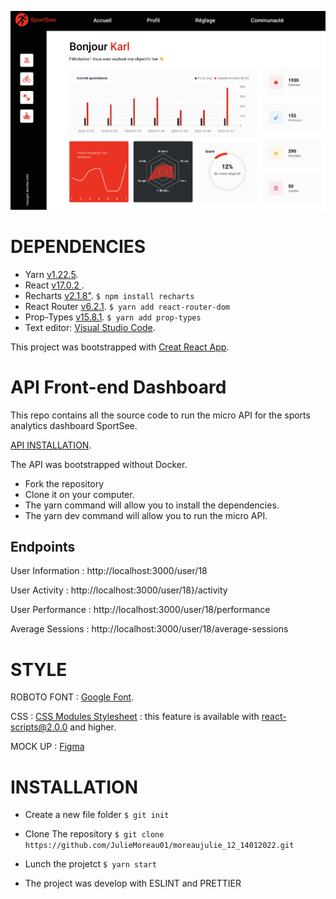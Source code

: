 ![SportSee](https://raw.githubusercontent.com/JulieMoreau01/moreaujulie_12_14012022/main/src/assets/readme.png)

# DEPENDENCIES

- Yarn [v1.22.5](https://yarnpkg.com/).
- React [v17.0.2 ](https://fr.reactjs.org/).
- Recharts [v2.1.8"](https://recharts.org/en-US).
  `$ npm install recharts`
- React Router [v6.2.1](https://reactrouter.com/).
  `$ yarn add react-router-dom`
- Prop-Types [v15.8.1](https://fr.reactjs.org/docs/typechecking-with-proptypes.html).
  `$ yarn add prop-types`
- Text editor: [Visual Studio Code](https://code.visualstudio.com/).

This project was bootstrapped with [Creat React App](https://create-react-app.dev/).

# API Front-end Dashboard

This repo contains all the source code to run the micro API for the sports analytics dashboard SportSee.

[API INSTALLATION](https://github.com/OpenClassrooms-Student-Center/P9-front-end-dashboard).

The API was bootstrapped without Docker.

- Fork the repository
- Clone it on your computer.
- The yarn command will allow you to install the dependencies.
- The yarn dev command will allow you to run the micro API.

## Endpoints

User Information : http://localhost:3000/user/18

User Activity : http://localhost:3000/user/18}/activity

User Performance : http://localhost:3000/user/18/performance

Average Sessions : http://localhost:3000/user/18/average-sessions

# STYLE

ROBOTO FONT : [Google Font](https://fonts.google.com/specimen/Roboto?query=Roboto).

CSS : [CSS Modules Stylesheet](https://create-react-app.dev/docs/adding-a-css-modules-stylesheet/) : this feature is available with react-scripts@2.0.0 and higher.

MOCK UP : [Figma](https://www.figma.com/file/BMomGVZqLZb811mDMShpLu/UI-design-Sportify-FR?node-id=0%3A1)

# INSTALLATION

- Create a new file folder
  `$ git init`

- Clone The repository
  `$ git clone https://github.com/JulieMoreau01/moreaujulie_12_14012022.git`

- Lunch the projetct
  `$ yarn start`

- The project was develop with ESLINT and PRETTIER
